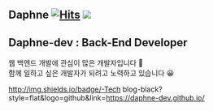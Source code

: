 ## Daphne [![Hits](https://hits.seeyoufarm.com/api/count/incr/badge.svg?url=https%3A%2F%2Fgithub.com%2FDaphne-dev)](https://hits.seeyoufarm.com) ![](https://img.shields.io/github/followers/Daphne-dev?style=social)

## Daphne-dev : Back-End Developer

웹 백엔드 개발에 관심이 많은 개발자입니다 🙌  
함께 일하고 싶은 개발자가 되려고 노력하고 있습니다 😀


http://img.shields.io/badge/-Tech blog-black?style=flat&logo=github&link=https://daphne-dev.github.io/
